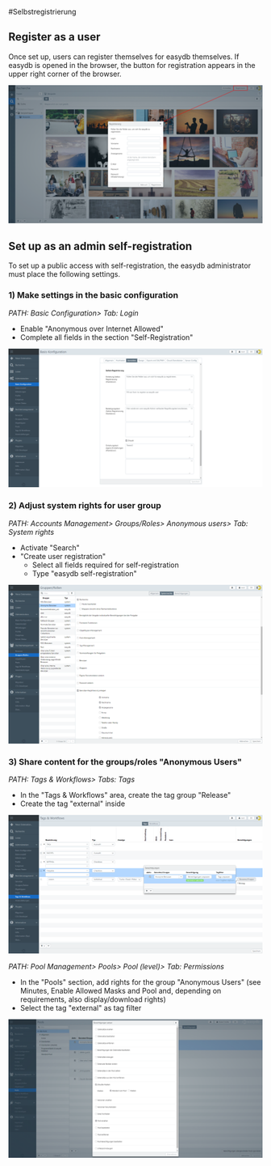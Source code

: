 #Selbstregistrierung

## Register as a user

Once set up, users can register themselves for easydb themselves. If easydb is opened in the browser, the button for registration appears in the upper right corner of the browser.

![Registration](register.png)

## Set up as an admin self-registration

To set up a public access with self-registration, the easydb administrator must place the following settings.

### 1) Make settings in the basic configuration
*PATH: Basic Configuration> Tab: Login*

* Enable "Anonymous over Internet Allowed"
* Complete all fields in the section "Self-Registration"

![Basic Configuration: Login](register_baseconfig.png)

### 2) Adjust system rights for user group
*PATH: Accounts Management> Groups/Roles> Anonymous users> Tab: System rights*

* Activate "Search"
* "Create user registration"
	* Select all fields required for self-registration
	* Type "easydb self-registration"

![System permissions for Anonymous Users](group_systemrights.png)

### 3) Share content for the groups/roles "Anonymous Users"
*PATH: Tags & Workflows> Tabs: Tags*

* In the "Tags & Workflows" area, create the tag group "Release"
* Create the tag "external" inside

![Create Release](tags_register.png)

*PATH: Pool Management> Pools> Pool (level)> Tab: Permissions*

* In the "Pools" section, add rights for the group "Anonymous Users" (see Minutes, Enable Allowed Masks and Pool and, depending on requirements, also display/download rights)
* Select the tag "external" as tag filter

![Pool Authorization](pool_permission.png)